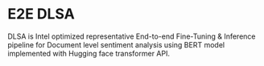 # E2E DLSA
DLSA is Intel optimized representative End-to-end Fine-Tuning & Inference pipeline for Document level sentiment analysis using BERT model implemented with Hugging face transformer API.


